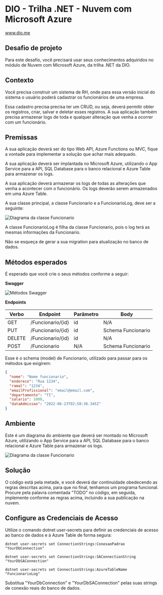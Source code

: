 # DIO - Trilha .NET - Nuvem com Microsoft Azure

www.dio.me

## Desafio de projeto

Para este desafio, você precisará usar seus conhecimentos adquiridos no módulo de Nuvem com Microsoft Azure, da trilha .NET da DIO.

## Contexto

Você precisa construir um sistema de RH, onde para essa versão inicial do sistema o usuário poderá cadastrar os funcionários de uma empresa.

Essa cadastro precisa precisa ter um CRUD, ou seja, deverá permitir obter os registros, criar, salvar e deletar esses registros. A sua aplicação também precisa armazenar logs de toda e qualquer alteração que venha a ocorrer com um funcionário.

## Premissas

A sua aplicação deverá ser do tipo Web API, Azure Functions ou MVC, fique a vontade para implementar a solução que achar mais adequado.

A sua aplicação deverá ser implantada no Microsoft Azure, utilizando o App Service para a API, SQL Database para o banco relacional e Azure Table para armazenar os logs.

A sua aplicação deverá armazenar os logs de todas as alterações que venha a acontecer com o funcionário. Os logs deverão serem armazenados em uma Azure Table.

A sua classe principal, a classe Funcionario e a FuncionarioLog, deve ser a seguinte:

![Diagrama da classe Funcionario](Imagens/diagrama_classe.png)

A classe FuncionarioLog é filha da classe Funcionario, pois o log terá as mesmas informações da Funcionario.

Não se esqueça de gerar a sua migration para atualização no banco de dados.

## Métodos esperados

É esperado que você crie o seus métodos conforme a seguir:

**Swagger**

![Métodos Swagger](Imagens/swagger.png)

**Endpoints**

| Verbo  | Endpoint          | Parâmetro | Body               |
| ------ | ----------------- | --------- | ------------------ |
| GET    | /Funcionario/{id} | id        | N/A                |
| PUT    | /Funcionario/{id} | id        | Schema Funcionario |
| DELETE | /Funcionario/{id} | id        | N/A                |
| POST   | /Funcionario      | N/A       | Schema Funcionario |

Esse é o schema (model) de Funcionario, utilizado para passar para os métodos que exigirem:

```json
{
  "nome": "Nome funcionario",
  "endereco": "Rua 1234",
  "ramal": "1234",
  "emailProfissional": "email@email.com",
  "departamento": "TI",
  "salario": 1000,
  "dataAdmissao": "2022-06-23T02:58:36.345Z"
}
```

## Ambiente

Este é um diagrama do ambiente que deverá ser montado no Microsoft Azure, utilizando o App Service para a API, SQL Database para o banco relacional e Azure Table para armazenar os logs.

![Diagrama da classe Funcionario](Imagens/diagrama_api.png)

## Solução

O código está pela metade, e você deverá dar continuidade obedecendo as regras descritas acima, para que no final, tenhamos um programa funcional. Procure pela palavra comentada "TODO" no código, em seguida, implemente conforme as regras acima, incluindo a sua publicação na nuvem.

## Configure as Credenciais de Acesso

Utilize o comando dotnet user-secrets para definir as credenciais de acesso ao banco de dados e à Azure Table de forma segura:

```commandDb
dotnet user-secrets set ConnectionStrings:ConexaoPadrao "YourDbConnection"
```

```commandDb2
dotnet user-secrets set ConnectionStrings:SAConnectionString "YourDbSAConnection"
```

```commandAzureTable
dotnet user-secrets set ConnectionStrings:AzureTableName "FuncionarioLog"
```

Substitua "YourDbConnection" e "YourDbSAConnection" pelas suas strings de conexão reais do banco de dados.
